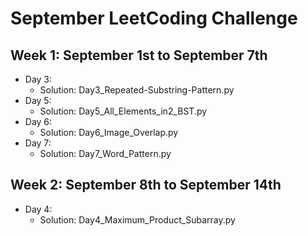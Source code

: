 # September LeetCoding Challenge

## Week 1: September 1st to September 7th

- Day 3:
  - Solution: Day3_Repeated-Substring-Pattern.py
- Day 5:
  - Solution: Day5_All_Elements_in2_BST.py
- Day 6:
  - Solution: Day6_Image_Overlap.py
- Day 7:
  - Solution: Day7_Word_Pattern.py

## Week 2: September 8th to September 14th

- Day 4: 
  - Solution: Day4_Maximum_Product_Subarray.py
